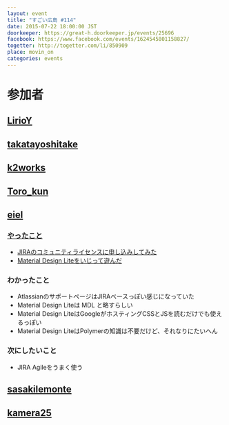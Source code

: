 ```yaml
---
layout: event
title: "すごい広島 #114"
date: 2015-07-22 18:00:00 JST
doorkeeper: https://great-h.doorkeeper.jp/events/25696
facebook: https://www.facebook.com/events/1624545801158827/
togetter: http://togetter.com/li/850909
place: movin_on
categories: events
---
```


# 参加者


## [LirioY](http://twitter.com/LirioY)


## [takatayoshitake](http://twitter.com/takatayoshitake)


## [k2works](https://github.com/k2works)


## [Toro_kun](https://twitter.com/Toro_kun)


## [eiel](http://eiel.info/)

### [やったこと](https://github.com/great-h/great-h.github.io/issues/1667)

* [JIRAのコミュニティライセンスに申し込みしてみた](https://www.atlassian.com/ja/software/views/open-source-license-request)
* [Material Design Liteをいじって遊んだ](http://www.getmdl.io)

### わかったこと

* AtlassianのサポートページはJIRAベースっぽい感じになっていた
* Material Design Liteは MDL と略すらしい
* Material Design LiteはGoogleがホスティングCSSとJSを読むだけでも使えるっぽい
* Material Design LiteはPolymerの知識は不要だけど、それなりにたいへん

### 次にしたいこと

* JIRA Agileをうまく使う


## [sasakilemonte](https://github.com/sasakilemonte)


## [kamera25](https://github.com/kamera25)
